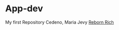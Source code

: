 # App-dev
My first Repository Cedeno, Maria Jevy
[Reborn Rich](https://en.wikipedia.org/wiki/Reborn_Rich)
